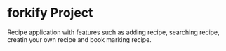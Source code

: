 # forkify Project

Recipe application with features such as adding recipe, searching recipe, creatin your own recipe and book marking recipe.
